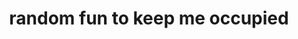 ---
title : "random fun to keep me occupied"
permalink : "/tags/random fun to keep me occupied/"
tag : random fun to keep me occupied
layout : tag
---